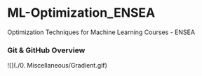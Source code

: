 # ML-Optimization_ENSEA
Optimization Techniques for Machine Learning Courses - ENSEA


### Git & GitHub Overview
![](./0. Miscellaneous/Gradient.gif)
